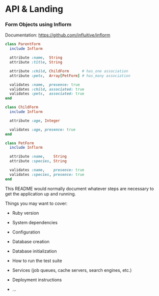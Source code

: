 # API & Landing

### Form Objects using Inflorm

Documentation: https://github.com/influitive/inflorm

```ruby
class ParentForm
  include Inflorm

  attribute :name,  String
  attribute :title, String

  attribute :child, ChildForm      # has_one association
  attribute :pets,  Array[PetForm] # has_many association

  validates :name,  presence: true
  validates :child, associated: true
  validates :pets,  associated: true
end

class ChildForm
  include Inflorm

  attribute :age, Integer

  validates :age, presence: true
end

class PetForm
  include Inflorm

  attribute :name,    String
  attribute :species, String

  validates :name,    presence: true
  validates :species, presence: true
end
```

This README would normally document whatever steps are necessary to get the
application up and running.

Things you may want to cover:

* Ruby version

* System dependencies

* Configuration

* Database creation

* Database initialization

* How to run the test suite

* Services (job queues, cache servers, search engines, etc.)

* Deployment instructions

* ...
